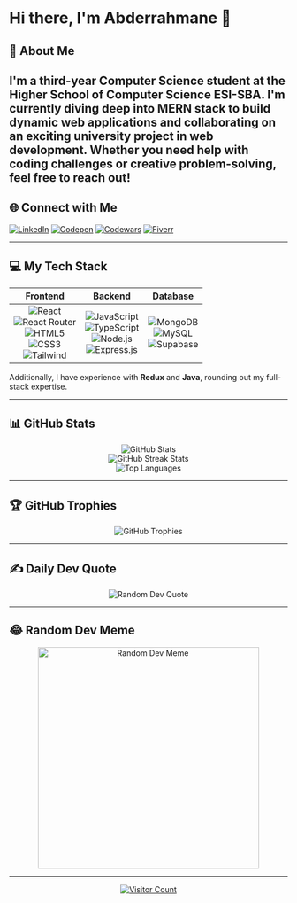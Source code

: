 # Hi there, I'm Abderrahmane 👋

## 💫 About Me
I'm a third-year Computer Science student at the Higher School of Computer Science ESI-SBA. I'm currently diving deep into MERN stack to build dynamic web applications and collaborating on an exciting university project in web development. Whether you need help with coding challenges or creative problem-solving, feel free to reach out!
---

## 🌐 Connect with Me
[![LinkedIn](https://img.shields.io/badge/LinkedIn-%230077B5.svg?logo=linkedin&logoColor=white)](https://linkedin.com/in/bendaia-abderrahmane-80b3a027b)
[![Codepen](https://img.shields.io/badge/Codepen-000000?style=for-the-badge&logo=codepen&logoColor=white)](https://codepen.io/abderrahmane1110)
[![Codewars](https://img.shields.io/badge/Codewars-B1361E?style=for-the-badge&logo=codewars&logoColor=white)](https://www.codewars.com/users/abderrahmane1110)
[![Fiverr](https://img.shields.io/badge/Fiverr-1DBF73?style=for-the-badge&logo=fiverr&logoColor=white)](https://www.fiverr.com/abdou_bnd)

---

## 💻 My Tech Stack

| Frontend | Backend | Database |
|:---:|:---:|:---:|
| ![React](https://img.shields.io/badge/react-%2320232a.svg?style=plastic&logo=react&logoColor=%2361DAFB) <br> ![React Router](https://img.shields.io/badge/React_Router-CA4245?style=plastic&logo=react-router&logoColor=white) <br> ![HTML5](https://img.shields.io/badge/html5-%23E34F26.svg?style=plastic&logo=html5&logoColor=white) <br> ![CSS3](https://img.shields.io/badge/css3-%231572B6.svg?style=plastic&logo=css3&logoColor=white) <br> ![Tailwind](https://img.shields.io/badge/Tailwind_CSS-06B6D4?style=flat&logo=tailwind-css&logoColor=white) | ![JavaScript](https://img.shields.io/badge/JavaScript-323330?style=plastic&logo=javascript&logoColor=white) <br> ![TypeScript](https://img.shields.io/badge/TypeScript-%23007ACC.svg?style=plastic&logo=typescript&logoColor=white) <br> ![Node.js](https://img.shields.io/badge/Node.js-43853D?style=plastic&logo=node.js&logoColor=white) <br> ![Express.js](https://img.shields.io/badge/Express.js-%23404d59.svg?style=plastic&logo=express&logoColor=%2361DAFB) | ![MongoDB](https://img.shields.io/badge/MongoDB-%234ea94b.svg?style=plastic&logo=mongodb&logoColor=white) <br> ![MySQL](https://img.shields.io/badge/MySQL-%2300f.svg?style=plastic&logo=mysql&logoColor=white) <br> ![Supabase](https://img.shields.io/badge/Supabase-3ECF8E?style=plastic&logo=supabase&logoColor=white) |

Additionally, I have experience with **Redux** and **Java**, rounding out my full-stack expertise.

---

## 📊 GitHub Stats
<p align="center">
  <img src="https://github-readme-stats.vercel.app/api?username=abderrahmanebnd&theme=react&hide_border=true&include_all_commits=false&count_private=false" alt="GitHub Stats" /><br>
  <img src="https://github-readme-streak-stats.herokuapp.com/?user=abderrahmanebnd&theme=react&hide_border=true" alt="GitHub Streak Stats" /><br>
  <img src="https://github-readme-stats.vercel.app/api/top-langs/?username=abderrahmanebnd&theme=react&hide_border=true&include_all_commits=false&count_private=false&layout=compact" alt="Top Languages" />
</p>

---

## 🏆 GitHub Trophies
<p align="center">
  <img src="https://github-profile-trophy.vercel.app/?username=abderrahmanebnd&theme=radical&no-frame=false&no-bg=false&margin-w=4" alt="GitHub Trophies" />
</p>

---

## ✍️ Daily Dev Quote
<p align="center">
  <img src="https://quotes-github-readme.vercel.app/api?type=horizontal&theme=gruvbox" alt="Random Dev Quote" />
</p>

---

## 😂 Random Dev Meme
<p align="center">
  <img src="https://randommeme-five.vercel.app/" style="height: 400px;" alt="Random Dev Meme" />
</p>

---

<p align="center">
  <a href="https://visitcount.itsvg.in">
    <img src="https://visitcount.itsvg.in/api?id=abderrahmanebnd&icon=0&color=0" alt="Visitor Count" />
  </a>
</p>

